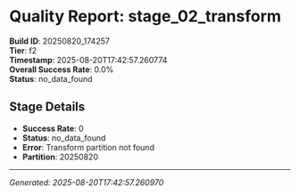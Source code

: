 # Quality Report: stage_02_transform

**Build ID**: 20250820_174257  
**Tier**: f2  
**Timestamp**: 2025-08-20T17:42:57.260774  
**Overall Success Rate**: 0.0%  
**Status**: no_data_found

## Stage Details

- **Success Rate**: 0
- **Status**: no_data_found
- **Error**: Transform partition not found
- **Partition**: 20250820

---
*Generated: 2025-08-20T17:42:57.260970*
